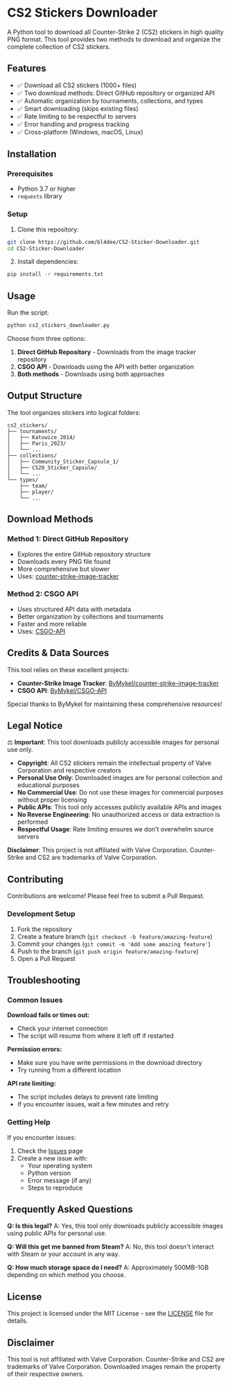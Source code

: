 # CS2 Stickers Downloader

A Python tool to download all Counter-Strike 2 (CS2) stickers in high quality PNG format. This tool provides two methods to download and organize the complete collection of CS2 stickers.

## Features

- ✅ Download all CS2 stickers (1000+ files)
- ✅ Two download methods: Direct GitHub repository or organized API
- ✅ Automatic organization by tournaments, collections, and types
- ✅ Smart downloading (skips existing files)
- ✅ Rate limiting to be respectful to servers
- ✅ Error handling and progress tracking
- ✅ Cross-platform (Windows, macOS, Linux)

## Installation

### Prerequisites
- Python 3.7 or higher
- `requests` library

### Setup
1. Clone this repository:
```bash
git clone https://github.com/bl4dee/CS2-Sticker-Downloader.git
cd CS2-Sticker-Downloader
```

2. Install dependencies:
```bash
pip install -r requirements.txt
```

## Usage

Run the script:
```bash
python cs2_stickers_downloader.py
```

Choose from three options:
1. **Direct GitHub Repository** - Downloads from the image tracker repository
2. **CSGO API** - Downloads using the API with better organization
3. **Both methods** - Downloads using both approaches

## Output Structure

The tool organizes stickers into logical folders:

```
cs2_stickers/
├── tournaments/
│   ├── Katowice_2014/
│   ├── Paris_2023/
│   └── ...
├── collections/
│   ├── Community_Sticker_Capsule_1/
│   ├── CS20_Sticker_Capsule/
│   └── ...
└── types/
    ├── team/
    ├── player/
    └── ...
```

## Download Methods

### Method 1: Direct GitHub Repository
- Explores the entire GitHub repository structure
- Downloads every PNG file found
- More comprehensive but slower
- Uses: [counter-strike-image-tracker](https://github.com/ByMykel/counter-strike-image-tracker)

### Method 2: CSGO API
- Uses structured API data with metadata
- Better organization by collections and tournaments
- Faster and more reliable
- Uses: [CSGO-API](https://github.com/ByMykel/CSGO-API)

## Credits & Data Sources

This tool relies on these excellent projects:

- **Counter-Strike Image Tracker**: [ByMykel/counter-strike-image-tracker](https://github.com/ByMykel/counter-strike-image-tracker)
- **CSGO API**: [ByMykel/CSGO-API](https://github.com/ByMykel/CSGO-API)

Special thanks to ByMykel for maintaining these comprehensive resources!

## Legal Notice

⚖️ **Important**: This tool downloads publicly accessible images for personal use only.

- **Copyright**: All CS2 stickers remain the intellectual property of Valve Corporation and respective creators
- **Personal Use Only**: Downloaded images are for personal collection and educational purposes
- **No Commercial Use**: Do not use these images for commercial purposes without proper licensing
- **Public APIs**: This tool only accesses publicly available APIs and images
- **No Reverse Engineering**: No unauthorized access or data extraction is performed
- **Respectful Usage**: Rate limiting ensures we don't overwhelm source servers

**Disclaimer**: This project is not affiliated with Valve Corporation. Counter-Strike and CS2 are trademarks of Valve Corporation.

## Contributing

Contributions are welcome! Please feel free to submit a Pull Request.

### Development Setup
1. Fork the repository
2. Create a feature branch (`git checkout -b feature/amazing-feature`)
3. Commit your changes (`git commit -m 'Add some amazing feature'`)
4. Push to the branch (`git push origin feature/amazing-feature`)
5. Open a Pull Request

## Troubleshooting

### Common Issues

**Download fails or times out:**
- Check your internet connection
- The script will resume from where it left off if restarted

**Permission errors:**
- Make sure you have write permissions in the download directory
- Try running from a different location

**API rate limiting:**
- The script includes delays to prevent rate limiting
- If you encounter issues, wait a few minutes and retry

### Getting Help

If you encounter issues:
1. Check the [Issues](https://github.com/bl4dee/cs2-stickers-downloader/issues) page
2. Create a new issue with:
   - Your operating system
   - Python version
   - Error message (if any)
   - Steps to reproduce

## Frequently Asked Questions

**Q: Is this legal?**
A: Yes, this tool only downloads publicly accessible images using public APIs for personal use.

**Q: Will this get me banned from Steam?**
A: No, this tool doesn't interact with Steam or your account in any way.

**Q: How much storage space do I need?**
A: Approximately 500MB-1GB depending on which method you choose.

## License

This project is licensed under the MIT License - see the [LICENSE](LICENSE) file for details.

## Disclaimer

This tool is not affiliated with Valve Corporation. Counter-Strike and CS2 are trademarks of Valve Corporation. Downloaded images remain the property of their respective owners.
